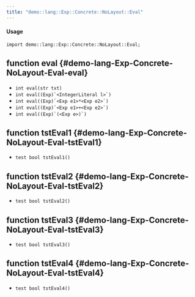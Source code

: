 ```yaml
---
title: "demo::lang::Exp::Concrete::NoLayout::Eval"
---
```


#### Usage

`import demo::lang::Exp::Concrete::NoLayout::Eval;`


## function eval {#demo-lang-Exp-Concrete-NoLayout-Eval-eval}

* ``int eval(str txt)``
* ``int eval((Exp)`<IntegerLiteral l>`)``
* ``int eval((Exp)`<Exp e1>*<Exp e2>`)``
* ``int eval((Exp)`<Exp e1>+<Exp e2>`)``
* ``int eval((Exp)`(<Exp e>)`)``

## function tstEval1 {#demo-lang-Exp-Concrete-NoLayout-Eval-tstEval1}

* ``test bool tstEval1()``

## function tstEval2 {#demo-lang-Exp-Concrete-NoLayout-Eval-tstEval2}

* ``test bool tstEval2()``

## function tstEval3 {#demo-lang-Exp-Concrete-NoLayout-Eval-tstEval3}

* ``test bool tstEval3()``

## function tstEval4 {#demo-lang-Exp-Concrete-NoLayout-Eval-tstEval4}

* ``test bool tstEval4()``

